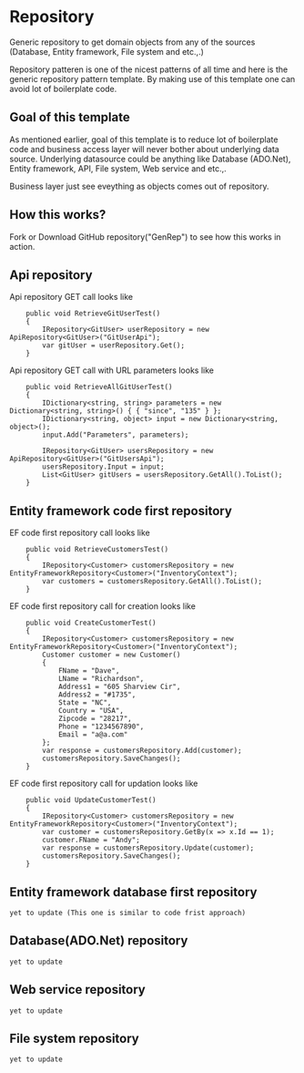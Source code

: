 # Repository
Generic repository to get domain objects from any of the sources (Database, Entity framework, File system and etc.,.)

Repository patteren is one of the nicest patterns of all time and here is the generic repository pattern template. By making use of this template one can avoid lot of boilerplate code.

## Goal of this template
As mentioned earlier, goal of this template is to reduce lot of boilerplate code and business access layer will never bother about underlying data source. Underlying datasource could be anything like Database (ADO.Net), Entity framework, API, File system, Web service and etc.,.

Business layer just see eveything as objects comes out of repository.

## How this works?
Fork or Download GitHub repository("GenRep") to see how this works in action.
    
## Api repository

Api repository GET call looks like

        public void RetrieveGitUserTest()
        {
            IRepository<GitUser> userRepository = new ApiRepository<GitUser>("GitUserApi");
            var gitUser = userRepository.Get();
        }
Api repository GET call with URL parameters looks like

        public void RetrieveAllGitUserTest()
        {
            IDictionary<string, string> parameters = new Dictionary<string, string>() { { "since", "135" } };
            IDictionary<string, object> input = new Dictionary<string, object>();
            input.Add("Parameters", parameters);

            IRepository<GitUser> usersRepository = new ApiRepository<GitUser>("GitUsersApi");
            usersRepository.Input = input;
            List<GitUser> gitUsers = usersRepository.GetAll().ToList();
        }
## Entity framework code first repository

EF code first repository call looks like

        public void RetrieveCustomersTest()
        {
            IRepository<Customer> customersRepository = new EntityFrameworkRepository<Customer>("InventoryContext");
            var customers = customersRepository.GetAll().ToList();
        }
EF code first repository call for creation looks like
       
        public void CreateCustomerTest()
        {
            IRepository<Customer> customersRepository = new EntityFrameworkRepository<Customer>("InventoryContext");
            Customer customer = new Customer()
            {
                FName = "Dave",
                LName = "Richardson",
                Address1 = "605 Sharview Cir",
                Address2 = "#1735",
                State = "NC",
                Country = "USA",
                Zipcode = "28217",
                Phone = "1234567890",
                Email = "a@a.com"
            };
            var response = customersRepository.Add(customer);
            customersRepository.SaveChanges();
        }
EF code first repository call for updation looks like   
    
        public void UpdateCustomerTest()
        {
            IRepository<Customer> customersRepository = new EntityFrameworkRepository<Customer>("InventoryContext");
            var customer = customersRepository.GetBy(x => x.Id == 1);
            customer.FName = "Andy";
            var response = customersRepository.Update(customer);
            customersRepository.SaveChanges();
        }
        
## Entity framework database first repository
    yet to update (This one is similar to code frist approach)
## Database(ADO.Net) repository
    yet to update
## Web service repository
    yet to update
## File system repository
    yet to update

